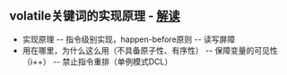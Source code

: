  volatile关键词的实现原理 - [解读](https://blog.csdn.net/qq_31452291/article/details/119239182)
-------------
* 实现原理
  -- 指令级别实现，happen-before原则
  -- 读写屏障
* 用在哪里，为什么这么用（不具备原子性、有序性）
  -- 保障变量的可见性（i++）
  -- 禁止指令重排（单例模式DCL）
 
